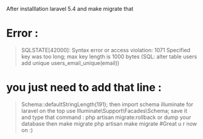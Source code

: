 After installlation laravel 5.4 and make migrate that
# Error :
>SQLSTATE[42000]: Syntax error or access violation: 1071 Specified key was too long; max key length is 1000 bytes (SQL: alter table users add unique users_email_unique(email))
# you just need to add that line :
>Schema::defaultStringLength(191);
then import schema illuminate for laravel on the top
>use Illuminate\Support\Facades\Schema;
save it and type that command : 
>php artisan migrate:rollback or dump your database
then make migrate
>php artisan make migrate
#Great u r now on :)
